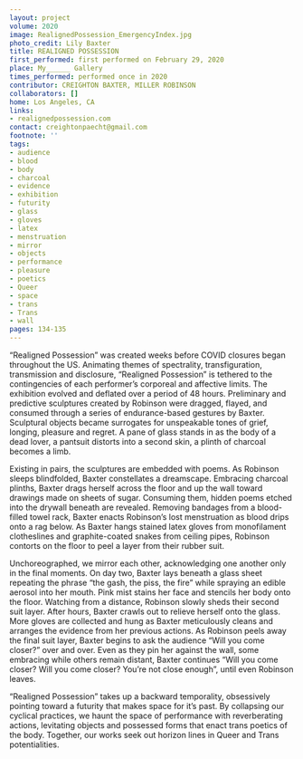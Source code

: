 ```yaml
---
layout: project
volume: 2020
image: RealignedPossession_EmergencyIndex.jpg
photo_credit: Lily Baxter
title: REALIGNED POSSESSION
first_performed: first performed on February 29, 2020
place: My______ Gallery
times_performed: performed once in 2020
contributor: CREIGHTON BAXTER, MILLER ROBINSON
collaborators: []
home: Los Angeles, CA
links:
- realignedpossession.com
contact: creightonpaecht@gmail.com
footnote: ''
tags:
- audience
- blood
- body
- charcoal
- evidence
- exhibition
- futurity
- glass
- gloves
- latex
- menstruation
- mirror
- objects
- performance
- pleasure
- poetics
- Queer
- space
- trans
- Trans
- wall
pages: 134-135
---
```


“Realigned Possession” was created weeks before COVID closures began throughout the US. Animating themes of spectrality, transfiguration, transmission and disclosure, “Realigned Possession” is tethered to the contingencies of each performer’s corporeal and affective limits. The exhibition evolved and deflated over a period of 48 hours. Preliminary and predictive sculptures created by Robinson were dragged, flayed, and consumed through a series of endurance-based gestures by Baxter. Sculptural objects became surrogates for unspeakable tones of grief, longing, pleasure and regret. A pane of glass stands in as the body of a dead lover, a pantsuit distorts into a second skin, a plinth of charcoal becomes a limb. 

Existing in pairs, the sculptures are embedded with poems. As Robinson sleeps blindfolded, Baxter constellates a dreamscape. Embracing charcoal plinths, Baxter drags herself across the floor and up the wall toward drawings made on sheets of sugar. Consuming them, hidden poems etched into the drywall beneath are revealed. Removing bandages from a blood-filled towel rack, Baxter enacts Robinson’s lost menstruation as blood drips onto a rag below. As Baxter hangs stained latex gloves from monofilament clotheslines and graphite-coated snakes from ceiling pipes, Robinson contorts on the floor to peel a layer from their rubber suit.

Unchoreographed, we mirror each other, acknowledging one another only in the final moments. On day two, Baxter lays beneath a glass sheet repeating the phrase “the gash, the piss, the fire” while spraying an edible aerosol into her mouth. Pink mist stains her face and stencils her body onto the floor. Watching from a distance, Robinson slowly sheds their second suit layer. After hours, Baxter crawls out to relieve herself onto the glass. More gloves are collected and hung as Baxter meticulously cleans and arranges the evidence from her previous actions. As Robinson peels away the final suit layer, Baxter begins to ask the audience “Will you come closer?” over and over. Even as they pin her against the wall, some embracing while others remain distant, Baxter continues “Will you come closer? Will you come closer? You’re not close enough”, until even Robinson leaves. 

“Realigned Possession” takes up a backward temporality, obsessively pointing toward a futurity that makes space for it’s past. By collapsing our cyclical practices, we haunt the space of performance with reverberating actions, levitating objects and possessed forms that enact trans poetics of the body. Together, our works seek out horizon lines in Queer and Trans potentialities.
